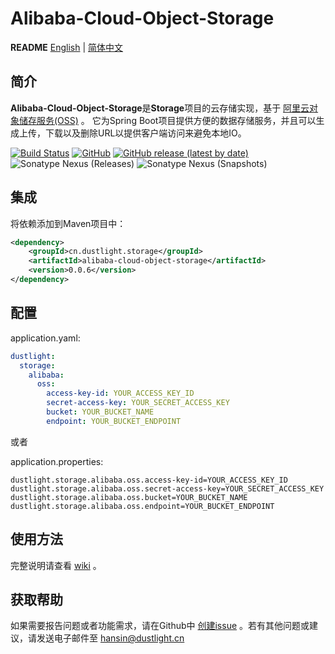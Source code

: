 # Alibaba-Cloud-Object-Storage
**README** [English](README.md) | [简体中文](README_ZH.md)

## 简介
**Alibaba-Cloud-Object-Storage**是**Storage**项目的云存储实现，基于 [阿里云对象储存服务(OSS)](https://www.aliyun.com/product/oss) 。
它为Spring Boot项目提供方便的数据存储服务，并且可以生成上传，下载以及删除URL以提供客户端访问来避免本地IO。

[![Build Status](https://travis-ci.org/dustlight-cn/storage.svg?branch=main)](https://travis-ci.org/dustlight-cn/storage)
[![GitHub](https://img.shields.io/github/license/dustlight-cn/storage)](LICENSE)
[![GitHub release (latest by date)](https://img.shields.io/github/v/release/dustlight-cn/storage)](https://github.com/dustlight-cn/storage/releases)
![Sonatype Nexus (Releases)](https://img.shields.io/nexus/r/cn.dustlight.storage/alibaba-cloud-object-storage?server=https%3A%2F%2Foss.sonatype.org)
![Sonatype Nexus (Snapshots)](https://img.shields.io/nexus/s/cn.dustlight.storage/alibaba-cloud-object-storage?server=https%3A%2F%2Foss.sonatype.org)

## 集成
将依赖添加到Maven项目中：
```xml
<dependency>
    <groupId>cn.dustlight.storage</groupId>
    <artifactId>alibaba-cloud-object-storage</artifactId>
    <version>0.0.6</version>
</dependency>
```

## 配置
application.yaml:
```yaml
dustlight:
  storage:
    alibaba:
      oss:
        access-key-id: YOUR_ACCESS_KEY_ID
        secret-access-key: YOUR_SECRET_ACCESS_KEY
        bucket: YOUR_BUCKET_NAME
        endpoint: YOUR_BUCKET_ENDPOINT
```

或者

application.properties: 
```properties
dustlight.storage.alibaba.oss.access-key-id=YOUR_ACCESS_KEY_ID
dustlight.storage.alibaba.oss.secret-access-key=YOUR_SECRET_ACCESS_KEY
dustlight.storage.alibaba.oss.bucket=YOUR_BUCKET_NAME
dustlight.storage.alibaba.oss.endpoint=YOUR_BUCKET_ENDPOINT
```

## 使用方法

完整说明请查看 [wiki](https://github.com/dustlight-cn/storage/wiki) 。

## 获取帮助
如果需要报告问题或者功能需求，请在Github中 [创建issue](https://github.com/dustlight-cn/storage/issues/new) 。若有其他问题或建议，请发送电子邮件至 [hansin@dustlight.cn](mailto:hansin@dustlight.cn)